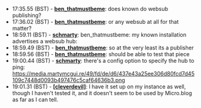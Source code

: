 * <a id="17:35.55">17:35.55 (BST)</a> - __[ben_thatmustbeme](https://github.com/ben_thatmustbeme)__: does known do websub publishing?
* <a id="17:36.02">17:36.02 (BST)</a> - __[ben_thatmustbeme](https://github.com/ben_thatmustbeme)__: or any websub at all for that matter?
* <a id="18:59.11">18:59.11 (BST)</a> - __[schmarty](https://github.com/schmarty)__: ben_thatmustbeme: my known installation advertises a websub hub: <link href="https://withknown.superfeedr.com/" rel="hub">
* <a id="18:59.49">18:59.49 (BST)</a> - __[ben_thatmustbeme](https://github.com/ben_thatmustbeme)__: so at the very least its a publisher
* <a id="18:59.56">18:59.56 (BST)</a> - __[ben_thatmustbeme](https://github.com/ben_thatmustbeme)__: should be able to test that piece
* <a id="19:00.44">19:00.44 (BST)</a> - __[schmarty](https://github.com/schmarty)__: there's a config option to specify the hub to ping: https://media.martymcgui.re/49/fd/de/d6/437e43a25ee306d80fcd7d45109c7448d0093b497476c5caf64636b3.png
* <a id="19:01.31">19:01.31 (BST)</a> - __[[cleverdevil]](https://github.com/[cleverdevil])__: I have it set up on my instance as well, though I haven't tested it, and it doesn't seem to be used by Micro.blog as far as I can tell.
